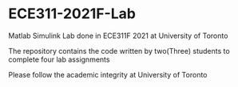 # ECE311-2021F-Lab
Matlab Simulink Lab done in ECE311F 2021 at University of Toronto

The repository contains the code written by two(Three) students to complete four lab assignments 

Please follow the academic integrity at University of Toronto
